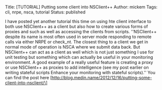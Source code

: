 Title: [TUTORIAL] Putting some client into NSClient++
Author: mickem
Tags: cli, nrpe, nsca, tutorial
Status: published

I have posted yet another tutorial this time on using hte client
interface to both use NSClient++ as a client but also how to create
various forms of proxies and such as well as accessing the clients from
scripts. ''NSClient++ despite its name is most often used in server mode
responding to remote calls via either NRPE or check\_nt. The closest
thing to a client we get in normal mode of operation is NSCA where we
submit data back. But NSClient++ can act as a client as well which is
not just something I use for unit testing but something which can
actually be useful in your monitoring environment. A good example of a
really useful feature is creating a proxy or use NSClient++ as proxies
to add intelligence (see my post earlier on writing stateful scripts
Enhance your monitoring with stateful scripts).'' You can find the post
here
\[http://blog.medin.name/2012/12/16/putting-some-client-into-nsclient/\]

